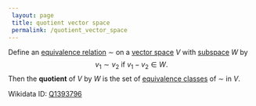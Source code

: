 ```yaml
---
 layout: page
 title: quotient vector space
 permalink: /quotient_vector_space
---
```

Define an [equivalence relation](https://defsmath.github.io/DefsMath/equivalence_relation) $\sim$ on a [vector space](https://defsmath.github.io/DefsMath/vector_space) $V$ with [subspace](https://defsmath.github.io/DefsMath/vector_subspace) $W$ by $$v_1 \sim v_2 \text{ if } v_1-v_2 \in W.$$ Then the **quotient** of $V$ by $W$ is the set of [equivalence classes](https://defsmath.github.io/DefsMath/equivalence_class) of $\sim$ in $V$. 

Wikidata ID: [Q1393796](https://www.wikidata.org/wiki/Q1393796)
